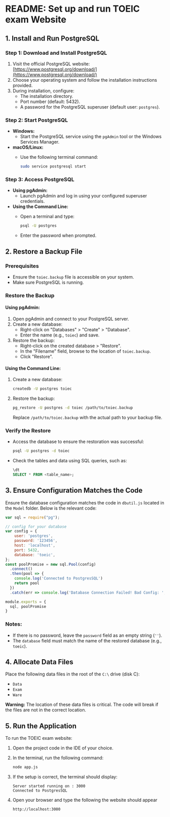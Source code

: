 
# README: Set up and run TOEIC exam Website

## 1. Install and Run PostgreSQL

### Step 1: Download and Install PostgreSQL

1.  Visit the official PostgreSQL website: [https://www.postgresql.org/download/](https://www.postgresql.org/download/)
2.  Choose your operating system and follow the installation instructions provided.
3.  During installation, configure:
    -   The installation directory.
    -   Port number (default: 5432).
    -   A password for the PostgreSQL superuser (default user: `postgres`).

### Step 2: Start PostgreSQL

-   **Windows:**
    -   Start the PostgreSQL service using the `pgAdmin` tool or the Windows Services Manager.
-   **macOS/Linux:**
    -   Use the following terminal command:
        
        ```bash
        sudo service postgresql start
        
        ```
        

### Step 3: Access PostgreSQL

-   **Using pgAdmin:**
    -   Launch pgAdmin and log in using your configured superuser credentials.
-   **Using the Command Line:**
    -   Open a terminal and type:
        
        ```bash
        psql -U postgres
        
        ```
        
    -   Enter the password when prompted.

## 2. Restore a Backup File

### Prerequisites

-   Ensure the `toiec.backup` file is accessible on your system.
-   Make sure PostgreSQL is running.

### Restore the Backup

#### Using pgAdmin:

1.  Open pgAdmin and connect to your PostgreSQL server.
2.  Create a new database:
    -   Right-click on "Databases" > "Create" > "Database".
    -   Enter the name (e.g., `toiec`) and save.
3.  Restore the backup:
    -   Right-click on the created database > "Restore".
    -   In the "Filename" field, browse to the location of `toiec.backup`.
    -   Click "Restore".

#### Using the Command Line:

1.  Create a new database:
    
    ```bash
    createdb -U postgres toiec
    
    ```
    
2.  Restore the backup:
    
    ```bash
    pg_restore -U postgres -d toiec /path/to/toiec.backup
    
    ```
    
    Replace `/path/to/toiec.backup` with the actual path to your backup file.

### Verify the Restore

-   Access the database to ensure the restoration was successful:
    
    ```bash
    psql -U postgres -d toiec
    
    ```
    
-   Check the tables and data using SQL queries, such as:
    
    ```sql
    \dt
    SELECT * FROM <table_name>;
    
    ```
    

## 3. Ensure Configuration Matches the Code

Ensure the database configuration matches the code in `dbutil.js` located in the `Model` folder. Below is the relevant code:

```javascript
var sql = require("pg");

// config for your database
var config = {
    user: 'postgres',
    password: '123456',
    host: 'localhost', 
    port: 5432,
    database: 'toeic',
};    
const poolPromise = new sql.Pool(config)
  .connect()
  .then(pool => {
    console.log('Connected to PostgresSQL')
    return pool
  })
  .catch(err => console.log('Database Connection Failed! Bad Config: ', err))

module.exports = {
  sql, poolPromise
}

```

### Notes:

-   If there is no password, leave the `password` field as an empty string (`''`).
-   The `database` field must match the name of the restored database (e.g., `toeic`).

## 4. Allocate Data Files

Place the following data files in the root of the `C:\` drive (disk C):

-   `Data`
-   `Exam`
-   `Ware`

**Warning:** The location of these data files is critical. The code will break if the files are not in the correct location.

## 5. Run the Application

To run the TOEIC exam website:

1.  Open the project code in the IDE of your choice.
2.  In the terminal, run the following command:
    
    ```bash
    node app.js
    
    ```
    
3.  If the setup is correct, the terminal should display:
    
    ```
    Server started running on : 3000
    Connected to PostgresSQL
    
    ```
4.  Open your browser and type the following the website should appear
    
    ```
    http://localhost:3000
    
    ```
